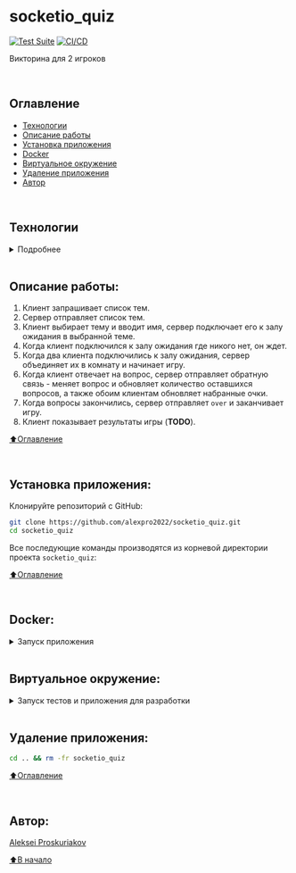 # socketio_quiz


[![Test Suite](https://github.com/alexpro2022/socketio_quiz/actions/workflows/branch_test.yml/badge.svg)](https://github.com/alexpro2022/socketio_quiz/actions/workflows/branch_test.yml)
[![CI/CD](https://github.com/alexpro2022/socketio_quiz/actions/workflows/ci_cd.yml/badge.svg)](https://github.com/alexpro2022/socketio_quiz/actions/workflows/ci_cd.yml)

Викторина для 2 игроков

<br>


## Оглавление
- [Технологии](#технологии)
- [Описание работы](#описание-работы)
- [Установка приложения](#установка-приложения)
- [Docker](#docker)
- [Виртуальное окружение](#виртуальное-окружение)
- [Удаление приложения](#удаление-приложения)
- [Автор](#автор)

<br>


## Технологии
<details><summary>Подробнее</summary><br>

[![Python](https://img.shields.io/badge/python-3.10%20%7C%203.11%20%7C%203.12-blue?logo=python)](https://www.python.org/)
[![python-socketio](https://img.shields.io/badge/-python--socketio-464646?logo=socketio)](https://python-socketio.readthedocs.io/en/latest/index.html)
[![Pydantic](https://img.shields.io/badge/pydantic-2.10-blue?logo=Pydantic)](https://docs.pydantic.dev/)
[![Uvicorn](https://img.shields.io/badge/-Uvicorn-464646?logo=uvicorn)](https://www.uvicorn.org/)
[![aiohttp](https://img.shields.io/badge/-aiohttp-464646?logo=aiohttp)](https://docs.aiohttp.org/en/stable/index.html)
[![Pytest](https://img.shields.io/badge/-Pytest-464646?logo=Pytest)](https://docs.pytest.org/en/latest/)
[![pytest-asyncio](https://img.shields.io/badge/-Pytest--asyncio-464646?logo=Pytest-asyncio)](https://pypi.org/project/pytest-asyncio/)
[![pytest-cov](https://img.shields.io/badge/-pytest--cov-464646?logo=pytest-cov)](https://pytest-cov.readthedocs.io/en/latest/)
[![Coverage](https://img.shields.io/badge/-Coverage-464646?logo=coverage)](https://coverage.readthedocs.io/en/latest/)
[![pre-commit](https://img.shields.io/badge/-pre--commit-464646?logo=pre-commit)](https://pre-commit.com/)
[![docker](https://img.shields.io/badge/-Docker-464646?logo=docker)](https://www.docker.com/)
[![GitHub_Actions](https://img.shields.io/badge/-GitHub_Actions-464646?logo=GitHub)](https://docs.github.com/en/actions)

[⬆️Оглавление](#оглавление)
<h1></h1>
</details>
<br>


## Описание работы:

1. Клиент запрашивает список тем.
2. Сервер отправляет список тем.
3. Клиент выбирает тему и вводит имя, сервер подключает его к залу ожидания в выбранной теме.
4. Когда клиент подключился к залу ожидания где никого нет, он ждет.
5. Когда два клиента подключились к залу ожидания, сервер объединяет их в комнату и начинает игру.
6. Когда клиент отвечает на вопрос, сервер  отправляет обратную связь - меняет вопрос и обновляет количество оставшихся вопросов, а также обоим клиентам обновляет набранные очки.
7. Когда вопросы закончились, сервер отправляет `over` и заканчивает игру.
8. Клиент показывает результаты игры (**TODO**).

[⬆️Оглавление](#оглавление)

<br>


## Установка приложения:

Клонируйте репозиторий с GitHub:
```bash
git clone https://github.com/alexpro2022/socketio_quiz.git
cd socketio_quiz
```
Все последующие команды производятся из корневой директории проекта `socketio_quiz`:

[⬆️Оглавление](#оглавление)

<br>


## Docker:
<details><summary>Запуск приложения</summary><br>

1. Создание образа:
```bash
docker build -t=quiz -f=docker/Dockerfile .
```
<br>

2. Запуск приложения - проект будет развернут по адресу http://localhost:
```bash
docker run --rm -d --name=quiz -p 80:80 quiz
```
<br>

3. Остановка приложение:
```bash
docker stop quiz
```
<br>

4. Удаление образа:
```bash
docker rmi quiz
```

[⬆️Оглавление](#оглавление)
<h1></h1>
</details>
<br>


## Виртуальное окружение:
<details><summary>Запуск тестов и приложения для разработки</summary><br>

1. Создайте и активируйте виртуальное окружение:
   * Если у вас Linux/macOS
   ```bash
    python -m venv venv && source venv/bin/activate
   ```
   * Если у вас Windows
   ```bash
    python -m venv venv && source venv/Scripts/activate
   ```
<br>

2. Установите в виртуальное окружение все необходимые зависимости из файла **requirements.txt**:
```bash
python -m pip install --upgrade pip && \
pip install -r requirements/dev.requirements.txt --no-cache-dir
```
<br>

3. Запуск тестов - после прохождения тестов в консоль будет выведен отчет `pytest` и `coverage`(**96%**).:
```bash
pytest
```

<br>

4. Запуск приложения - проект будет развернут по адресу http://localhost
```bash
python main.py
```

[⬆️Оглавление](#оглавление)
<h1></h1>
</details>
<br>


## Удаление приложения:
```bash
cd .. && rm -fr socketio_quiz
```

[⬆️Оглавление](#оглавление)

<br>


## Автор:
[Aleksei Proskuriakov](https://github.com/alexpro2022)

[⬆️В начало](#socketio_quiz)
